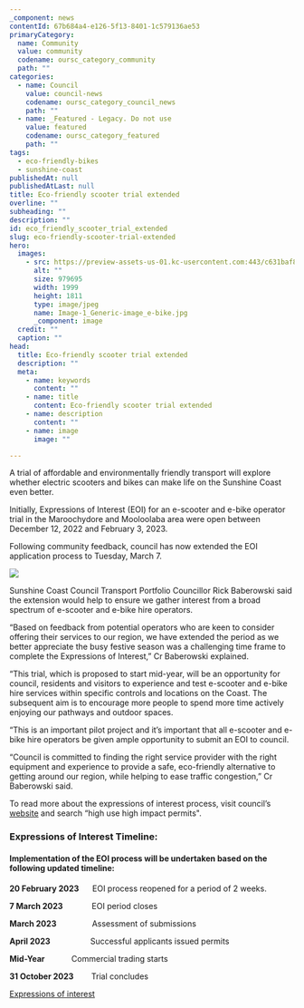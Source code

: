 ```yaml
---
_component: news
contentId: 67b684a4-e126-5f13-8401-1c579136ae53
primaryCategory:
  name: Community
  value: community
  codename: oursc_category_community
  path: ""
categories:
  - name: Council
    value: council-news
    codename: oursc_category_council_news
    path: ""
  - name: _Featured - Legacy. Do not use
    value: featured
    codename: oursc_category_featured
    path: ""
tags:
  - eco-friendly-bikes
  - sunshine-coast
publishedAt: null
publishedAtLast: null
title: Eco-friendly scooter trial extended
overline: ""
subheading: ""
description: ""
id: eco_friendly_scooter_trial_extended
slug: eco-friendly-scooter-trial-extended
hero:
  images:
    - src: https://preview-assets-us-01.kc-usercontent.com:443/c631baf8-1b46-001f-580c-d0001b68b4a8/8f6414a0-9284-4524-a04c-8ad7bed8dea1/Image-1_Generic-image_e-bike.jpg
      alt: ""
      size: 979695
      width: 1999
      height: 1811
      type: image/jpeg
      name: Image-1_Generic-image_e-bike.jpg
      _component: image
  credit: ""
  caption: ""
head:
  title: Eco-friendly scooter trial extended
  description: ""
  meta:
    - name: keywords
      content: ""
    - name: title
      content: Eco-friendly scooter trial extended
    - name: description
      content: ""
    - name: image
      image: ""

---
```

A trial of affordable and environmentally friendly transport will explore whether electric scooters and bikes can make life on the Sunshine Coast even better.

Initially, Expressions of Interest (EOI) for an e-scooter and e-bike operator trial in the Maroochydore and Mooloolaba area were open between December 12, 2022 and February 3, 2023.

Following community feedback, council has now extended the EOI application process to Tuesday, March 7.

![](https://preview-assets-us-01.kc-usercontent.com:443/c631baf8-1b46-001f-580c-d0001b68b4a8/aa6e8350-dbf7-44ed-9c5c-6bdc532e4036/Image-2_Generic-image_e-bike-1024x682.jpg)

Sunshine Coast Council Transport Portfolio Councillor Rick Baberowski said the extension would help to ensure we gather interest from a broad spectrum of e-scooter and e-bike hire operators.

“Based on feedback from potential operators who are keen to consider offering their services to our region, we have extended the period as we better appreciate the busy festive season was a challenging time frame to complete the Expressions of Interest,” Cr Baberowski explained.

“This trial, which is proposed to start mid-year, will be an opportunity for council, residents and visitors to experience and test e-scooter and e-bike hire services within specific controls and locations on the Coast. The subsequent aim is to encourage more people to spend more time actively enjoying our pathways and outdoor spaces.

“This is an important pilot project and it’s important that all e-scooter and e-bike hire operators be given ample opportunity to submit an EOI to council.

“Council is committed to finding the right service provider with the right equipment and experience to provide a safe, eco-friendly alternative to getting around our region, while helping to ease traffic congestion,” Cr Baberowski said.

To read more about the expressions of interest process, visit council’s [website](https://www.sunshinecoast.qld.gov.au/Business/Developing-Your-Business/Permits-and-licences/High-Use-High-Impact-Permits)
&#x20;and search “high use high impact permits".

### Expressions of Interest Timeline:

#### Implementation of the EOI process will be undertaken based on the following updated timeline:

**20 February 2023**      EOI process reopened for a period of 2 weeks.

**7 March 2023**             EOI period closes

**March 2023**                Assessment of submissions

**April 2023**                  Successful applicants issued permits

**Mid-Year**            Commercial trading starts

**31 October 2023**        Trial concludes

[Expressions of interest](https://www.sunshinecoast.qld.gov.au/Business/Developing-Your-Business/Permits-and-licences/High-Use-High-Impact-Permits)
